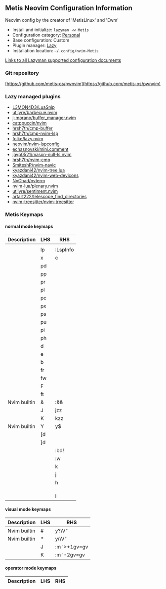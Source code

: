 ## Metis Neovim Configuration Information

Neovim config by the creator of 'MetisLinux' and 'Ewm'

- Install and initialize: `lazyman -w Metis`
- Configuration category: [Personal](https://github.com/doctorfree/nvim-lazyman#personal-configurations)
- Base configuration:     Custom
- Plugin manager:         [Lazy](https://github.com/folke/lazy.nvim)
- Installation location:  `~/.config/nvim-Metis`

[Links to all Lazyman supported configuration documents](https://github.com/doctorfree/nvim-lazyman/wiki/infodocs)

### Git repository

[https://github.com/metis-os/pwnvim](https://github.com/metis-os/pwnvim)

### Lazy managed plugins

- [L3MON4D3/LuaSnip](https://github.com/L3MON4D3/LuaSnip)
- [utilyre/barbecue.nvim](https://github.com/utilyre/barbecue.nvim.git)
- [j-morano/buffer_manager.nvim](https://github.com/j-morano/buffer_manager.nvim.git)
- [catppuccin/nvim](https://github.com/catppuccin/nvim)
- [hrsh7th/cmp-buffer](https://github.com/hrsh7th/cmp-buffer)
- [hrsh7th/cmp-nvim-lsp](https://github.com/hrsh7th/cmp-nvim-lsp)
- [folke/lazy.nvim](https://github.com/folke/lazy.nvim)
- [neovim/nvim-lspconfig](https://github.com/neovim/nvim-lspconfig)
- [echasnovski/mini.comment](https://github.com/echasnovski/mini.comment)
- [jayp0521/mason-null-ls.nvim](https://github.com/jayp0521/mason-null-ls.nvim)
- [hrsh7th/nvim-cmp](https://github.com/hrsh7th/nvim-cmp)
- [SmiteshP/nvim-navic](https://github.com/SmiteshP/nvim-navic)
- [kyazdani42/nvim-tree.lua](https://github.com/kyazdani42/nvim-tree.lua)
- [kyazdani42/nvim-web-devicons](https://github.com/kyazdani42/nvim-web-devicons)
- [NvChad/nvterm](https://github.com/NvChad/nvterm)
- [nvim-lua/plenary.nvim](https://github.com/nvim-lua/plenary.nvim)
- [utilyre/sentiment.nvim](https://github.com/utilyre/sentiment.nvim.git)
- [artart222/telescope_find_directories](https://github.com/artart222/telescope_find_directories)
- [nvim-treesitter/nvim-treesitter](https://github.com/nvim-treesitter/nvim-treesitter)

### Metis Keymaps

#### normal mode keymaps

| Description | LHS | RHS |
| ----------- | --- | --- |
|  | <Tab> |  |
|  |  lp | :LspInfo<CR> |
|  |  x | <C-W>c |
|  |  pd |  |
|  |  pp |  |
|  |  pr |  |
|  |  pl |  |
|  |  pc |  |
|  |  px |  |
|  |  ps |  |
|  |  pu |  |
|  |  pi |  |
|  |  ph |  |
|  |  d |  |
|  |  e |  |
|  |  b |  |
|  |  fr |  |
|  |  fw |  |
|  |  F |  |
|  |  ft |  |
| Nvim builtin | & | :&&<CR> |
|  | J | jzz |
|  | K | kzz |
| Nvim builtin | Y | y$ |
|  | [d |  |
|  | ]d |  |
|  | <C-Q> | :bd!<CR> |
|  | <C-S> | :w <CR> |
|  | <C-K> | <C-W>k |
|  | <C-J> | <C-W>j |
|  | <C-H> | <C-W>h |
|  | <M-t> |  |
|  | <M-h> |  |
|  | <S-Tab> |  |
|  | <C-L> | <C-W>l |

#### visual mode keymaps

| Description | LHS | RHS |
| ----------- | --- | --- |
| Nvim builtin | # | y?\V<C-R>"<CR> |
| Nvim builtin | * | y/\V<C-R>"<CR> |
|  | J | :m '>+1<CR>gv=gv |
|  | K | :m '<lt>-2<CR>gv=gv |

#### operator mode keymaps

| Description | LHS | RHS |
| ----------- | --- | --- |
